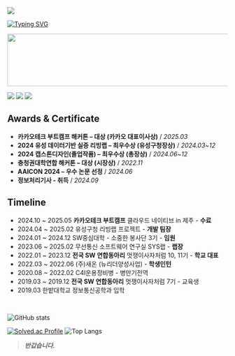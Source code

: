 <img src="https://capsule-render.vercel.app/api?type=waving&color=auto&height=200&section=header&text=👋안녕👋&fontSize=45" />

[![Typing SVG](https://readme-typing-svg.herokuapp.com?font=Fira+Code&pause=1000&color=000000&width=435&lines=I+am+happy+yeachan+haha+%F0%9F%98%81)](https://git.io/typing-svg)


<a href="https://www.gitanimals.org/en_US?utm_medium=image&utm_source=happy-yeachan&utm_content=line">
  <img
    src="https://render.gitanimals.org/lines/happy-yeachan?pet-id=694718172016342894"
    width="600"
    height="120"
  />
</a>



<a href="https://yeachan.tistory.com/" target="_blank"><img src="https://img.shields.io/badge/Tistory blog-ce4e24?style=flat-square&logo=blog&logoColor=white"/></a>
<a href="https://www.notion.so/imyeachan/1bc4ee17929f80688321c76ceeaa6331" target="_blank"><img src="https://img.shields.io/badge/Notion-00c9f2?style=flat-square&logo=notion&logoColor=white"/></a>
<a href="https://github.com/dus001228" target="_blank"><img src="https://img.shields.io/badge/GitHub-2a2a2a?style=flat-square&logo=GigHub&logoColor=white"/></a>


## Awards & Certificate
- **카카오테크 부트캠프 해커톤 – 대상 (카카오 대표이사상)** / *2025.03*
- **2024 유성 데이터기반 실증 리빙랩 – 최우수상 (유성구청장상)** / *2024.03~12*
- **2024 캡스톤디자인(졸업작품) – 최우수상 (총장상)** / *2024.06~12*
- **충청권대학연합 해커톤 – 대상 (시장상)** / *2022.11*
- **AAICON 2024 – 우수 논문 선정** / *2024.06*
- **정보처리기사 - 취득** / *2024.09*

## Timeline
- 2024.10 ~ 2025.05 **카카오테크 부트캠프** 클라우드 네이티브 in 제주 - **수료**
- 2024.04 ~ 2025.02 유성구청 리빙랩 프로젝트 - **개발 팀장**
- 2024.01 ~ 2024.12 SW중심대학 - 소중한 봉사단 3기 - **임원**
- 2023.06 ~ 2025.02 무선통신 소프트웨어 연구실 SYS랩 - **랩장**
- 2022.01 ~ 2023.12 **전국 SW 연합동아리** 멋쟁이사자처럼 10, 11기 - **학교 대표**
- 2022.03 ~ 2022.06 (주)새온 (뉴리더양성사업) - **학생인턴**
- 2020.08 ~ 2022.02 C4I운용정비병 - 병만기전역
- 2019.03 ~ 2019.12 **전국 SW 연합동아리** 멋쟁이사자처럼 7기 - 교육생
- 2019.03 한밭대학교 정보통신공학과 입학                                                                        


<br>

![GitHub stats](https://github-readme-stats.vercel.app/api?username=happy-yeachan&show_icons=true)  

[![Solved.ac Profile](http://mazassumnida.wtf/api/generate_badge?boj=dus001228)](https://solved.ac/dus001228) ![Top Langs](https://github-readme-stats.vercel.app/api/top-langs/?username=happy-yeachan&layout=compact&theme=dark)

> ***반갑습니다.***
